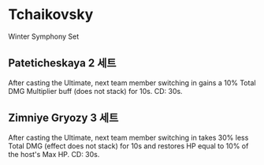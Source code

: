 # Tchaikovsky

Winter Symphony Set

## Pateticheskaya 2 세트

After casting the Ultimate, next team member switching in gains a 10% Total DMG Multiplier buff (does not stack) for 10s. CD: 30s.

## Zimniye Gryozy 3 세트

After casting the Ultimate, next team member switching in takes 30% less Total DMG (effect does not stack) for 10s and restores HP equal to 10% of the host's Max HP. CD: 30s.
